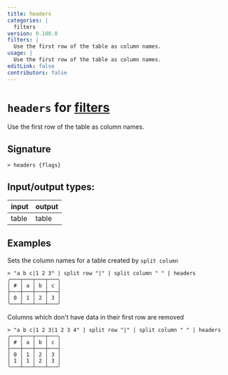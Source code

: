 ```yaml
---
title: headers
categories: |
  filters
version: 0.108.0
filters: |
  Use the first row of the table as column names.
usage: |
  Use the first row of the table as column names.
editLink: false
contributors: false
---
```

<!-- This file is automatically generated. Please edit the command in https://github.com/nushell/nushell instead. -->

# `headers` for [filters](/commands/categories/filters.md)

<div class='command-title'>Use the first row of the table as column names.</div>

## Signature

```> headers {flags} ```


## Input/output types:

| input | output |
| ----- | ------ |
| table | table  |
## Examples

Sets the column names for a table created by `split column`
```nu
> "a b c|1 2 3" | split row "|" | split column " " | headers
╭───┬───┬───┬───╮
│ # │ a │ b │ c │
├───┼───┼───┼───┤
│ 0 │ 1 │ 2 │ 3 │
╰───┴───┴───┴───╯

```

Columns which don't have data in their first row are removed
```nu
> "a b c|1 2 3|1 2 3 4" | split row "|" | split column " " | headers
╭───┬───┬───┬───╮
│ # │ a │ b │ c │
├───┼───┼───┼───┤
│ 0 │ 1 │ 2 │ 3 │
│ 1 │ 1 │ 2 │ 3 │
╰───┴───┴───┴───╯

```
